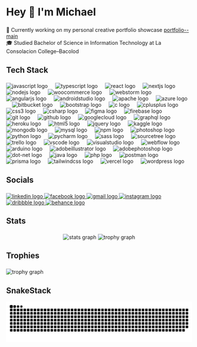 <h1 align="left">Hey 👋 I'm Michael</h1>

###

<p align="left">🔨 Currently working on my personal creative portfolio showcase <a href="https://michaeldiopenes7.github.io/portfolio--main/" target="_blank">portfolio--main</a><br>🎓 Studied Bachelor of Science in Information Technology at La Consolacion College–Bacolod</p>

###

<h2 align="left">Tech Stack</h2>

###

<div align="left">
  <picture><img src="https://skillicons.dev/icons?i=js" height="40" alt="javascript logo"/></picture>
  <img width="12" />
  <picture><img src="https://cdn.jsdelivr.net/gh/devicons/devicon/icons/typescript/typescript-original.svg" height="40" alt="typescript logo" /></picture>
  <img width="12" />
  <picture><img src="https://skillicons.dev/icons?i=react" height="40" alt="react logo" /></picture>
  <img width="12" />
  <picture><img src="https://skillicons.dev/icons?i=nextjs" height="40" alt="nextjs logo" /></picture>
  <img width="12" />
  <picture><img src="https://skillicons.dev/icons?i=nodejs" height="40" alt="nodejs logo" /></picture>
  <img width="12" />
  <picture><img src="https://cdn.jsdelivr.net/gh/devicons/devicon/icons/woocommerce/woocommerce-original.svg" height="40" alt="woocommerce logo" /></picture>
  <img width="12" />
  <picture><img src="https://cdn.jsdelivr.net/gh/devicons/devicon/icons/webstorm/webstorm-original.svg" height="40" alt="webstorm logo" /></picture>
  <img width="12" />
  <picture><img src="https://skillicons.dev/icons?i=angular" height="40" alt="angularjs logo" /></picture>
  <img width="12" />
  <picture><img src="https://skillicons.dev/icons?i=androidstudio" height="40" alt="androidstudio logo" /></picture>
  <img width="12" />
  <picture><img src="https://cdn.simpleicons.org/apache/D22128" height="40" alt="apache logo" /></picture>
  <img width="12" />
  <picture><img src="https://cdn.jsdelivr.net/gh/devicons/devicon/icons/azure/azure-original.svg" height="40" alt="azure logo" /></picture>
  <img width="12" />
  <picture><img src="https://cdn.jsdelivr.net/gh/devicons/devicon/icons/bitbucket/bitbucket-original.svg" height="40" alt="bitbucket logo" /></picture>
  <img width="12" />
  <picture><img src="https://cdn.jsdelivr.net/gh/devicons/devicon/icons/bootstrap/bootstrap-original.svg" height="40" alt="bootstrap logo" /></picture>
  <img width="12" />
  <picture><img src="https://cdn.jsdelivr.net/gh/devicons/devicon/icons/c/c-original.svg" height="40" alt="c logo" /></picture>
  <img width="12" />
  <picture><img src="https://cdn.jsdelivr.net/gh/devicons/devicon/icons/cplusplus/cplusplus-original.svg" height="40" alt="cplusplus logo" /></picture>
  <img width="12" />
  <picture><img src="https://skillicons.dev/icons?i=css" height="40" alt="css3 logo" /></picture>
  <img width="12" />
  <picture><img src="https://skillicons.dev/icons?i=cs" height="40" alt="csharp logo" /></picture>
  <img width="12" />
  <picture><img src="https://skillicons.dev/icons?i=figma" height="40" alt="figma logo" /></picture>
  <img width="12" />
  <picture><img src="https://cdn.jsdelivr.net/gh/devicons/devicon/icons/firebase/firebase-plain.svg" height="40" alt="firebase logo" /></picture>
  <img width="12" />
  <picture><img src="https://skillicons.dev/icons?i=git" height="40" alt="git logo" /></picture>
  <img width="12" />
  <picture><img src="https://skillicons.dev/icons?i=github" height="40" alt="github logo" /></picture>
  <img width="12" />
  <picture><img src="https://skillicons.dev/icons?i=gcp" height="40" alt="googlecloud logo" /></picture>
  <img width="12" />
  <picture><img src="https://skillicons.dev/icons?i=graphql" height="40" alt="graphql logo" /></picture>
  <img width="12" />
  <picture><img src="https://skillicons.dev/icons?i=heroku" height="40" alt="heroku logo" /></picture>
  <img width="12" />
  <picture><img src="https://skillicons.dev/icons?i=html" height="40" alt="html5 logo" /></picture>
  <img width="12" />
  <picture><img src="https://skillicons.dev/icons?i=jquery" height="40" alt="jquery logo" /></picture>
  <img width="12" />
  <picture><img src="https://cdn.jsdelivr.net/gh/devicons/devicon/icons/kaggle/kaggle-original.svg" height="40" alt="kaggle logo" /></picture>
  <img width="12" />
  <picture><img src="https://skillicons.dev/icons?i=mongodb" height="40" alt="mongodb logo" /></picture>
  <img width="12" />
  <picture><img src="https://skillicons.dev/icons?i=mysql" height="40" alt="mysql logo" /></picture>
  <img width="12" />
  <picture><img src="https://cdn.jsdelivr.net/gh/devicons/devicon/icons/npm/npm-original-wordmark.svg" height="40" alt="npm logo" /></picture>
  <img width="12" />
  <picture><img src="https://cdn.jsdelivr.net/gh/devicons/devicon/icons/photoshop/photoshop-plain.svg" height="40" alt="photoshop logo" /></picture>
  <img width="12" />
  <picture><img src="https://skillicons.dev/icons?i=py" height="40" alt="python logo" /></picture>
  <img width="12" />
  <picture><img src="https://cdn.jsdelivr.net/gh/devicons/devicon/icons/pycharm/pycharm-original.svg" height="40" alt="pycharm logo" /></picture>
  <img width="12" />
  <picture><img src="https://cdn.jsdelivr.net/gh/devicons/devicon/icons/sass/sass-original.svg" height="40" alt="sass logo" /></picture>
  <img width="12" />
  <picture><img src="https://cdn.jsdelivr.net/gh/devicons/devicon/icons/sourcetree/sourcetree-original.svg" height="40" alt="sourcetree logo" /></picture>
  <img width="12" />
  <picture><img src="https://cdn.jsdelivr.net/gh/devicons/devicon/icons/trello/trello-plain.svg" height="40" alt="trello logo" /></picture>
  <img width="12" />
  <picture><img src="https://cdn.jsdelivr.net/gh/devicons/devicon/icons/vscode/vscode-original.svg" height="40" alt="vscode logo" /></picture>
  <img width="12" />
  <picture><img src="https://cdn.jsdelivr.net/gh/devicons/devicon/icons/visualstudio/visualstudio-plain.svg" height="40" alt="visualstudio logo" /></picture>
  <img width="12" />
  <picture><img src="https://cdn.jsdelivr.net/gh/devicons/devicon/icons/webflow/webflow-original.svg" height="40" alt="webflow logo" /></picture>
  <img width="12" />
  <picture><img src="https://skillicons.dev/icons?i=arduino" height="40" alt="arduino logo" /></picture>
  <img width="12" />
  <picture><img src="https://skillicons.dev/icons?i=ai" height="40" alt="adobeillustrator logo" /></picture>
  <img width="12" />
  <picture><img src="https://skillicons.dev/icons?i=ps" height="40" alt="adobephotoshop logo" /></picture>
  <img width="12" />
  <picture><img src="https://skillicons.dev/icons?i=dotnet" height="40" alt="dot-net logo" /></picture>
  <img width="12" />
  <picture><img src="https://skillicons.dev/icons?i=java" height="40" alt="java logo" /></picture>
  <img width="12" />
  <picture><img src="https://skillicons.dev/icons?i=php" height="40" alt="php logo" /></picture>
  <img width="12" />
  <picture><img src="https://skillicons.dev/icons?i=postman" height="40" alt="postman logo" /></picture>
  <img width="12" />
  <picture><img src="https://skillicons.dev/icons?i=prisma" height="40" alt="prisma logo" /></picture>
  <img width="12" />
  <picture><img src="https://skillicons.dev/icons?i=tailwind" height="40" alt="tailwindcss logo" /></picture>
  <img width="12" />
  <picture><img src="https://skillicons.dev/icons?i=vercel" height="40" alt="vercel logo" /></picture>
  <img width="12" />
  <picture><img src="https://cdn.simpleicons.org/wordpress/21759B" height="40" alt="wordpress logo" /></picture>
</div>


###

<h2 align="left">Socials</h2>

###

<div align="left">
  <a href="https://www.linkedin.com/in/michael-john-diopenes-900680308/" target="_blank">
    <img src="https://raw.githubusercontent.com/maurodesouza/profile-readme-generator/master/src/assets/icons/social/linkedin/default.svg" width="52" height="40" alt="linkedin logo"  />
  </a>
  <a href="https://www.facebook.com/MichaelJohnnnnn" target="_blank">
    <img src="https://raw.githubusercontent.com/maurodesouza/profile-readme-generator/master/src/assets/icons/social/facebook/default.svg" width="52" height="40" alt="facebook logo"  />
  </a>
  <a href=" michaeldiopenes7@gmail.com" target="_blank">
    <img src="https://raw.githubusercontent.com/maurodesouza/profile-readme-generator/master/src/assets/icons/social/gmail/default.svg" width="52" height="40" alt="gmail logo"  />
  </a>
  <a href="https://www.instagram.com/michael_92302/" target="_blank">
    <img src="https://raw.githubusercontent.com/maurodesouza/profile-readme-generator/master/src/assets/icons/social/instagram/default.svg" width="52" height="40" alt="instagram logo"  />
  </a>
  <a href="https://dribbble.com/emjay23" target="_blank">
    <img src="https://raw.githubusercontent.com/maurodesouza/profile-readme-generator/master/src/assets/icons/social/dribbble/default.svg" width="52" height="40" alt="dribbble logo"  />
  </a>
  <a href="https://www.behance.net/michaeldiopenes" target="_blank">
    <img src="https://raw.githubusercontent.com/maurodesouza/profile-readme-generator/master/src/assets/icons/social/behance/default.svg" width="52" height="40" alt="behance logo"  />
  </a>
</div>

###

<h2 align="left">Stats</h2>

###

<div align="center">
  <img src="https://github-readme-stats.vercel.app/api?username=michaeldiopenes7&hide_title=true&hide_rank=false&show_icons=true&include_all_commits=true&count_private=true&disable_animations=false&theme=default&locale=en&hide_border=true&order=1" height="150" alt="stats graph"  />
  <img src="https://github-profile-trophy.vercel.app?username=michaeldiopenes7&theme=onestar&column=-1&row=1&margin-w=8&margin-h=8&no-bg=true&no-frame=true&order=4" height="150" alt="trophy graph"  />
</div>
  
###

<h2 align="left">Trophies</h2>

###

<img src="https://github-profile-trophy.vercel.app?username=michaeldiopenes7&theme=onestar&column=-1&row=1&margin-w=8&margin-h=8&no-bg=true&no-frame=true&order=4" height="150" alt="trophy graph"  />
</div>

###

###

<h2 align="left">SnakeStack</h2>

<picture>
  <source media="(prefers-color-scheme: dark)" srcset="https://raw.githubusercontent.com/michaeldiopenes7/michaeldiopenes7/output/github-snake-dark.svg" />
  <source media="(prefers-color-scheme: light)" srcset="https://raw.githubusercontent.com/michaeldiopenes7/michaeldiopenes7/output/github-snake.svg" />
  <img alt="github-snake" src="https://raw.githubusercontent.com/michaeldiopenes7/michaeldiopenes7/output/github-snake.svg" />
</picture>

